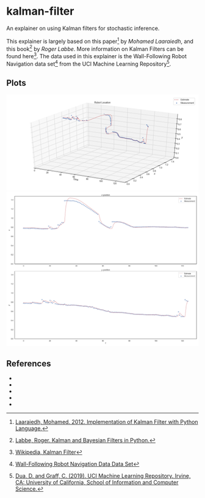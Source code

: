 # kalman-filter
An explainer on using Kalman filters for stochastic inference.

This explainer is largely based on this paper[^1] by _Mohamed Laaraiedh_, and this book[^2] by _Roger Labbe_.
More information on Kalman Filters can be found here[^3].
The data used in this explainer is the Wall-Following Robot Navigation data set[^4] from the UCI Machine Learning Repository[^5]. 

## Plots
![3D Plot](assets/figures/3D-plots.png)
![2D Plot](assets/figures/2d-plots.png)

## References
- [^1]: [Laaraiedh, Mohamed. 2012. Implementation of Kalman Filter with Python Language.](https://arxiv.org/abs/1204.0375)
- [^2]: [Labbe, Roger. Kalman and Bayesian Filters in Python.](http://nbviewer.ipython.org/github/rlabbe/Kalman-and-Bayesian-Filters-in-Python/blob/master/table_of_contents.ipynb)
- [^3]: [Wikipedia, Kalman Filter](https://en.wikipedia.org/wiki/Kalman_filter)
- [^4]: [Wall-Following Robot Navigation Data Data Set](https://archive.ics.uci.edu/ml/datasets/Wall-Following+Robot+Navigation+Data)
- [^5]: [Dua, D. and Graff, C. (2019). UCI Machine Learning Repository. Irvine, CA: University of California, School of Information and Computer Science.](http://archive.ics.uci.edu/ml)
